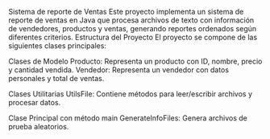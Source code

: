 Sistema de reporte de Ventas
Este proyecto implementa un sistema de reporte de ventas en Java que procesa archivos de texto con información de vendedores, productos y ventas, generando reportes ordenados según diferentes criterios.
Estructura del Proyecto
El proyecto se compone de las siguientes clases principales:

Clases de Modelo
Producto: Representa un producto con ID, nombre, precio y cantidad vendida.
Vendedor: Representa un vendedor con datos personales y total de ventas.

Clases Utilitarias
UtilsFile: Contiene métodos para leer/escribir archivos y procesar datos.

Clase Principal con método main
GenerateInfoFiles: Genera archivos de prueba aleatorios.
